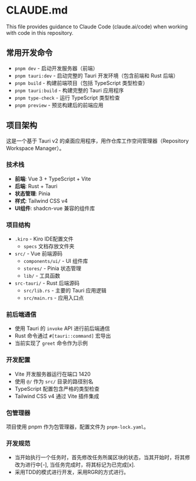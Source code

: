 # CLAUDE.md

This file provides guidance to Claude Code (claude.ai/code) when working with code in this repository.

## 常用开发命令

- `pnpm dev` - 启动开发服务器（前端）
- `pnpm tauri:dev` - 启动完整的 Tauri 开发环境（包含前端和 Rust 后端）
- `pnpm build` - 构建前端项目（包括 TypeScript 类型检查）
- `pnpm tauri:build` - 构建完整的 Tauri 应用程序
- `pnpm type-check` - 运行 TypeScript 类型检查
- `pnpm preview` - 预览构建后的前端应用

## 项目架构

这是一个基于 Tauri v2 的桌面应用程序，用作仓库工作空间管理器（Repository Workspace Manager）。

### 技术栈
- **前端**: Vue 3 + TypeScript + Vite
- **后端**: Rust + Tauri
- **状态管理**: Pinia
- **样式**: Tailwind CSS v4
- **UI组件**: shadcn-vue 兼容的组件库

### 项目结构
- `.kiro` - Kiro IDE配置文件
  - `specs` 文档存放文件夹
- `src/` - Vue 前端源码
  - `components/ui/` - UI 组件库
  - `stores/` - Pinia 状态管理
  - `lib/` - 工具函数
- `src-tauri/` - Rust 后端源码
  - `src/lib.rs` - 主要的 Tauri 应用逻辑
  - `src/main.rs` - 应用入口点

### 前后端通信
- 使用 Tauri 的 `invoke` API 进行前后端通信
- Rust 命令通过 `#[tauri::command]` 宏导出
- 当前实现了 `greet` 命令作为示例

### 开发配置
- Vite 开发服务器运行在端口 1420
- 使用 `@/` 作为 `src/` 目录的路径别名
- TypeScript 配置包含严格的类型检查
- Tailwind CSS v4 通过 Vite 插件集成

### 包管理器
项目使用 pnpm 作为包管理器，配置文件为 `pnpm-lock.yaml`。

### 开发规范
- 当开始执行一个任务时，首先修改任务所属区块的状态，当其开始时，将其修改为进行中[-], 当任务完成时，将其标记为已完成[x].
- 采用TDD的模式进行开发，采用RGR的方式进行。